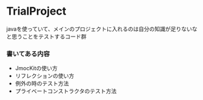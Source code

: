 # TrialProject
javaを使っていて、メインのプロジェクトに入れるのは自分の知識が足りないなと思うことをテストするコード群

### 書いてある内容
- JmocKitの使い方
- リフレクションの使い方
- 例外の時のテスト方法
- プライベートコンストラクタのテスト方法
